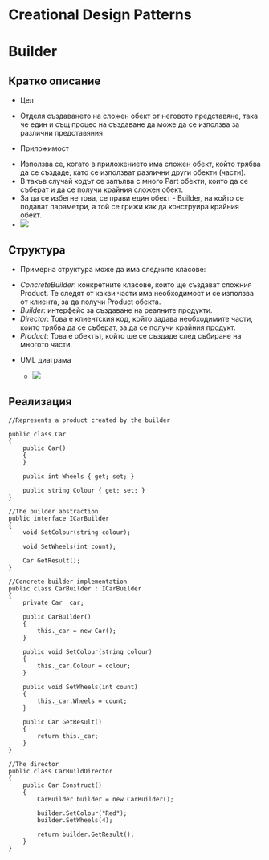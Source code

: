 # Creational Design Patterns
# Builder

## Кратко описание
* Цел
 - Отделя създаването на сложен обект от неговото представяне, така че един и същ процес на създаване да може да се използва за различни представяния
 
* Приложимост
 - Използва се, когато в приложението има сложен обект, който трябва да се създаде, като се използват различни други обекти (части).
 - В такъв случай кодът се запълва с много Part обекти, които да се съберат и да се получи крайния сложен обект.
 - За да се избегне това, се прави един обект - Builder, на който се подават параметри, а той се грижи как да конструира крайния обект.
 - ![](https://sourcemaking.com/files/v2/content/patterns/Builder_example1-2x.png)
## Структура 

* Примерна структура може да има следните класове:
 - _ConcreteBuilder_: конкретните класове, които ще създават сложния Product. Те следят от какви части има необходимост и се използва от клиента, за да получи Product обекта.
 - _Builder_: интерфейс за създаване на реалните продукти.
 - _Director_: Това е клиентския код, който задава необходимите части, които трябва да се съберат, за да се получи крайния продукт.
 - _Product_: Това е обектът, който ще се създаде след събиране на многото части.
 
* UML диаграма

  - ![](http://www.dofactory.com/images/diagrams/net/builder.gif)


## Реализация
    
    

    
    //Represents a product created by the builder

    public class Car
    {
	    public Car()
	    {
	    }
	    
	    public int Wheels { get; set; }
	    
	    public string Colour { get; set; }
    }
    
    //The builder abstraction
    public interface ICarBuilder
    {
	    void SetColour(string colour);
	    
	    void SetWheels(int count);
	    
	    Car GetResult();
    }
    
    //Concrete builder implementation
    public class CarBuilder : ICarBuilder
    {
	    private Car _car;
	    
	    public CarBuilder()
	    {
	    	this._car = new Car();
	    }
	    
	    public void SetColour(string colour)
	    {
	    	this._car.Colour = colour;
	    }
	    
	    public void SetWheels(int count)
	    {
	    	this._car.Wheels = count;
	    }
	    
	    public Car GetResult()
	    {
	    	return this._car;
	    }
    }
    
    //The director
    public class CarBuildDirector
    {
	    public Car Construct()
	    {
		    CarBuilder builder = new CarBuilder();
		    
		    builder.SetColour("Red");
		    builder.SetWheels(4);
		    
		    return builder.GetResult();
	    }
    }